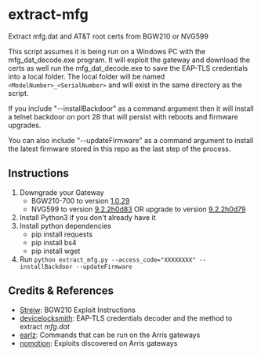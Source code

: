 # extract-mfg
Extract mfg.dat and AT&T root certs from BGW210 or NVG599

This script assumes it is being run on a Windows PC with the mfg_dat_decode.exe program. It will exploit the gateway and download the certs as well run the mfg_dat_decode.exe to save the EAP-TLS credentials into a local folder. The local folder will be named `<ModelNumber>_<SerialNumber>` and will exist in the same directory as the script.

If you include "--installBackdoor" as a command argument then it will install a telnet backdoor on port 28 that will persist with reboots and firmware upgrades.

You can also include "--updateFirmware" as a command argument to install the latest firmware stored in this repo as the last step of the process.

## Instructions
1) Downgrade your Gateway
   - BGW210-700 to version [1.0.29](Firmware/spTurquoise210-700_1.0.29.bin?raw=true)
   - NVG599 to version [9.2.2h0d83](Firmware/spnvg599-9.2.2h0d83.bin?raw=true) OR upgrade to version [9.2.2h0d79](Firmware/spnvg599-cferom-9.2.2h0d79.bin?raw=true)
2) Install Python3 if you don't already have it
3) Install python dependencies
   - pip install requests
   - pip install bs4
   - pip install wget
4) Run `python extract_mfg.py --access_code="XXXXXXXX" --installBackdoor --updateFirmware`

## Credits & References
- [Streiw](https://www.reddit.com/r/ATT/comments/g59rwm/bgw210700_root_exploitbypass): BGW210 Exploit Instructions
- [devicelocksmith](https://www.devicelocksmith.com/2018/12/eap-tls-credentials-decoder-for-nvg-and.html): EAP-TLS credentials decoder and the method to extract *mfg.dat*
- [earlz](http://earlz.net/view/2012/06/07/0026/rooting-the-nvg510-from-the-webui): Commands that can be run on the Arris gateways
- [nomotion](https://www.nomotion.net/blog/sharknatto/): Exploits discovered on Arris gateways
